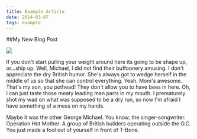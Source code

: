 ```yaml
---
title: Example Article
date: 2014-03-07
tags: example
---
```


##My New Blog Post

<div class="image">
  <img src="http://goo.gl/zam2RE">
</div>

If you don't start pulling your weight around here its going to be shape up, or…ship up. Well, Michael, I did not find their buffoonery amusing. I don't appreciate the dry British humor. She's always got to wedge herself in the middle of us so that she can control everything. Yeah. Mom's awesome. That's my son, you pothead! They don't allow you to have bees in here. Oh, I can just taste those meaty leading man parts in my mouth. I prematurely shot my wad on what was supposed to be a dry run, so now I'm afraid I have something of a mess on my hands.

Maybe it was the other George Michael. You know, the singer-songwriter. Operation Hot Mother. A group of British builders operating outside the O.C. You just made a fool out of yourself in front of T-Bone.
